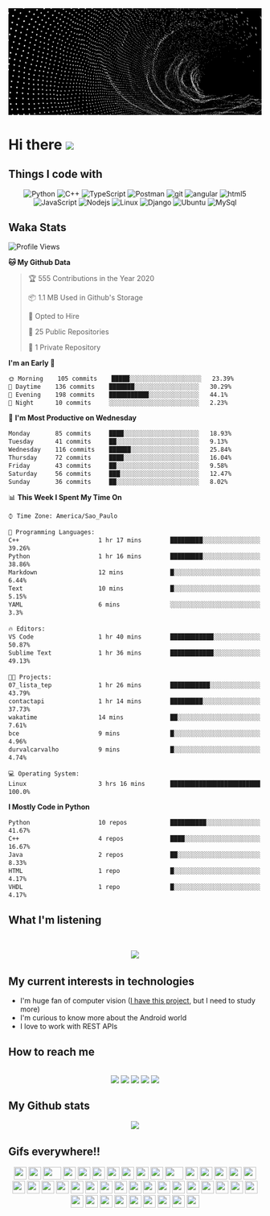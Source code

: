<div align='center'><img src='nice.gif'></div>

<!--
<p align="center">
  <img 
    src="https://komarev.com/ghpvc/?username=durvalcarvalho" 
    alt="Durval Carvalho"
  />
</p>
-->

# Hi there <img src="https://media.giphy.com/media/hvRJCLFzcasrR4ia7z/giphy.gif" width="25px">

## Things I code with
<p align='center'>
  <img alt="Python" src="https://img.shields.io/badge/-Python-007ACC?style=flat-square&logo=Python&logoColor=white" />
  <img alt="C++" src="https://img.shields.io/badge/-C%2b%2b-007ACC?style=flat-square&logo=c%2b%2b&logoColor=white" />
  <img alt="TypeScript" src="https://img.shields.io/badge/-TypeScript-007ACC?style=flat-square&logo=typescript&logoColor=white" />
  <img alt="Postman" src="https://img.shields.io/badge/-Postman-orange?style=flat-square&logo=postman&logoColor=white" />
  <img alt="git" src="https://img.shields.io/badge/-Git-F05032?style=flat-square&logo=git&logoColor=white" />
  <img alt="angular" src="https://img.shields.io/badge/-Angular-DD0031?style=flat-square&logo=angular&logoColor=white" />
  <img alt="html5" src="https://img.shields.io/badge/-HTML5-E34F26?style=flat-square&logo=html5&logoColor=white" />
  <img alt="JavaScript" src="https://img.shields.io/badge/-JavaScript-F7B93E?style=flat-square&logo=JavaScript&logoColor=white" />
  <img alt="Nodejs" src="https://img.shields.io/badge/-Nodejs-43853d?style=flat-square&logo=Node.js&logoColor=white" />
  <img alt="Linux" src="https://img.shields.io/badge/-Linux-fff?&logo=linux&logoColor=000" />
  <img alt="Django" src="https://img.shields.io/badge/-django-fff?&logo=django&logoColor=green" />
  <img alt="Ubuntu" src="https://img.shields.io/badge/-ubuntu-fff?&logo=ubuntu&logoColor=orange" />
  <img alt="MySql" src="https://img.shields.io/badge/-MySQL-fff?&logo=mysql&logoColor=orange" />
</p>

## Waka Stats

<!--START_SECTION:waka-->
![Profile Views](http://img.shields.io/badge/Profile%20Views-80-blue)

**🐱 My Github Data** 

> 🏆 555 Contributions in the Year 2020
 > 
> 📦 1.1 MB Used in Github's Storage 
 > 
> 💼 Opted to Hire
 > 
> 📜 25 Public Repositories
 > 
> 🔑 1 Private Repository 
 > 
**I'm an Early 🐤** 

```text
🌞 Morning    105 commits    █████░░░░░░░░░░░░░░░░░░░░   23.39% 
🌆 Daytime    136 commits    ███████░░░░░░░░░░░░░░░░░░   30.29% 
🌃 Evening    198 commits    ███████████░░░░░░░░░░░░░░   44.1% 
🌙 Night      10 commits     ░░░░░░░░░░░░░░░░░░░░░░░░░   2.23%

```
📅 **I'm Most Productive on Wednesday** 

```text
Monday       85 commits     ████░░░░░░░░░░░░░░░░░░░░░   18.93% 
Tuesday      41 commits     ██░░░░░░░░░░░░░░░░░░░░░░░   9.13% 
Wednesday    116 commits    ██████░░░░░░░░░░░░░░░░░░░   25.84% 
Thursday     72 commits     ████░░░░░░░░░░░░░░░░░░░░░   16.04% 
Friday       43 commits     ██░░░░░░░░░░░░░░░░░░░░░░░   9.58% 
Saturday     56 commits     ███░░░░░░░░░░░░░░░░░░░░░░   12.47% 
Sunday       36 commits     ██░░░░░░░░░░░░░░░░░░░░░░░   8.02%

```


📊 **This Week I Spent My Time On** 

```text
⌚︎ Time Zone: America/Sao_Paulo

💬 Programming Languages: 
C++                      1 hr 17 mins        █████████░░░░░░░░░░░░░░░░   39.26% 
Python                   1 hr 16 mins        █████████░░░░░░░░░░░░░░░░   38.86% 
Markdown                 12 mins             █░░░░░░░░░░░░░░░░░░░░░░░░   6.44% 
Text                     10 mins             █░░░░░░░░░░░░░░░░░░░░░░░░   5.15% 
YAML                     6 mins              ░░░░░░░░░░░░░░░░░░░░░░░░░   3.3%

🔥 Editors: 
VS Code                  1 hr 40 mins        ████████████░░░░░░░░░░░░░   50.87% 
Sublime Text             1 hr 36 mins        ████████████░░░░░░░░░░░░░   49.13%

🐱‍💻 Projects: 
07_lista_tep             1 hr 26 mins        ███████████░░░░░░░░░░░░░░   43.79% 
contactapi               1 hr 14 mins        █████████░░░░░░░░░░░░░░░░   37.73% 
wakatime                 14 mins             ██░░░░░░░░░░░░░░░░░░░░░░░   7.61% 
bce                      9 mins              █░░░░░░░░░░░░░░░░░░░░░░░░   4.96% 
durvalcarvalho           9 mins              █░░░░░░░░░░░░░░░░░░░░░░░░   4.74%

💻 Operating System: 
Linux                    3 hrs 16 mins       █████████████████████████   100.0%

```

**I Mostly Code in Python** 

```text
Python                   10 repos            ██████████░░░░░░░░░░░░░░░   41.67% 
C++                      4 repos             ████░░░░░░░░░░░░░░░░░░░░░   16.67% 
Java                     2 repos             ██░░░░░░░░░░░░░░░░░░░░░░░   8.33% 
HTML                     1 repo              █░░░░░░░░░░░░░░░░░░░░░░░░   4.17% 
VHDL                     1 repo              █░░░░░░░░░░░░░░░░░░░░░░░░   4.17%

```



<!--END_SECTION:waka-->

## What I'm listening

<br>
<p align='center'>
  <img src='https://spotify-github-profile.vercel.app/api/view?uid=12150218960&cover_image=true'>
<p>

## My current interests in technologies

- I'm huge fan of computer vision ([I have this project](https://github.com/durvalcarvalho/contador_moedas), but I need to study more)
- I'm curious to know more about the Android world
- I love to work with REST APIs

## How to reach me
<br>
<div align='center'>
  <a target='_blank' src='https://twitter.com/durvaall'><img src='https://img.shields.io/badge/-@durvaall-blue?style=flat-square&logo=twitter&logoColor=white'></a>
  <a target='_blank' src='https://www.linkedin.com/in/durvalcsouza/'><img src='https://img.shields.io/badge/-Linkedin-blue?style=flat-square&logo=Linkedin&logoColor=white'></a>
  <a target='_blank' src='mailto:dudurval2@gmail.com'><img src='https://img.shields.io/badge/-dudurval2@gmail.com-c14438?style=flat-square&logo=Gmail&logoColor=white'></a>
  <a target='_blank' src='https://www.linkedin.com/in/durvalcsouza/'><img src='https://img.shields.io/badge/-telegram-blue?style=flat-square&logo=Telegram&logoColor=white'></a>
  <a target='_blank' src='https://open.spotify.com/user/12150218960'><img src='https://img.shields.io/badge/-Spotify-green?style=flat-square&logo=Spotify&logoColor=white'></a>
</div>

## My Github stats

<p align="center">
  <img src='https://github-readme-stats.vercel.app/api?username=durvalcarvalho&show_icons=true&theme=tokyonight'>
</p>


## Gifs everywhere!!
<p align="center">
    <img src="https://cultofthepartyparrot.com/parrots/hd/githubparrot.gif" width="25" height="25"/>
    <img src="https://cultofthepartyparrot.com/flags/hd/iranparrot.gif" width="25" height="25"/>
    <img src="https://cultofthepartyparrot.com/parrots/asyncparrot.gif" width="36" height="25"/>
    <img src="https://cultofthepartyparrot.com/parrots/exceptionallyfastparrot.gif" width="25" height="25"/>
    <img src="https://cultofthepartyparrot.com/parrots/hd/60fpsparrot.gif" width="25" height="25"/>
    <img src="https://cultofthepartyparrot.com/parrots/hd/jumpingparrot.gif" width="25" height="25"/>
    <img src="https://cultofthepartyparrot.com/parrots/hd/opensourceparrot.gif" width="25" height="25"/>
    <img src="https://cultofthepartyparrot.com/parrots/hd/dealwithitnowparrot.gif" width="25" height="25"/>
    <img src="https://cultofthepartyparrot.com/parrots/hd/hypnoparrotlight.gif" width="25" height="25"/>
    <img src="https://cultofthepartyparrot.com/parrots/databaseparrot.gif" width="25" height="25"/>
    <img src="https://cultofthepartyparrot.com/parrots/fixparrot.gif" width="36" height="25"/>
    <img src="https://cultofthepartyparrot.com/parrots/hd/laptop_parrot.gif" width="25" height="25"/>
    <img src="https://cultofthepartyparrot.com/parrots/hd/spinningparrot.gif" width="25" height="25"/>
    <img src="https://cultofthepartyparrot.com/parrots/hd/levitationparrot.gif" width="25" height="25"/>
    <img src="https://cultofthepartyparrot.com/parrots/hd/meldparrot.gif" width="25" height="25"/>
    <img src="https://cultofthepartyparrot.com/parrots/slomoparrot.gif" width="25" height="25"/>
    <img src="https://cultofthepartyparrot.com/parrots/hd/moonwalkingparrot.gif" width="25" height="25"/>
    <img src="https://cultofthepartyparrot.com/parrots/hd/stableparrot.gif" width="25" height="25"/>
    <img src="https://cultofthepartyparrot.com/parrots/hd/scienceparrot.gif" width="25" height="25"/>
    <img src="https://cultofthepartyparrot.com/parrots/hd/pirateparrot.gif" width="25" height="25"/>
    <img src="https://cultofthepartyparrot.com/parrots/hd/footballparrot.gif" width="25" height="25"/>
    <img src="https://cultofthepartyparrot.com/parrots/hd/illuminatiparrot.gif" width="25" height="25"/>
    <img src="https://cultofthepartyparrot.com/parrots/hd/hypnoparrotdark.gif" width="25" height="25"/>
    <img src="https://cultofthepartyparrot.com/parrots/hd/mustacheparrot.gif" width="25" height="25"/>
    <img src="https://emojis.slackmojis.com/emojis/images/1578512858/7452/danceydoge.gif?1578512858" width="25" height="25"/> 
    <img src="https://emojis.slackmojis.com/emojis/images/1531849353/4244/blob-octopus.gif?1531849353" width="25" height="25"/> 
    <img src="https://emojis.slackmojis.com/emojis/images/1460579133/354/doom_look.gif" width="25" height="25"/>
    <img src="https://emojis.slackmojis.com/emojis/images/1598364417/10264/partykeanu.gif" width="25" height="25"/> 
    <img src="https://emojis.slackmojis.com/emojis/images/1450319445/43/mario.gif" width="25" height="25"/> 
    <img src="https://emojis.slackmojis.com/emojis/images/1450372448/149/sonic.gif" width="25" height="25"/> 
    <img src="https://emojis.slackmojis.com/emojis/images/1471045836/777/bug.gif" width="25" height="25"/> 
    <img src="https://emojis.slackmojis.com/emojis/images/1471045839/793/computerrage.gif" width="25" height="25"/> 
    <img src="https://emojis.slackmojis.com/emojis/images/1471045863/884/ninja.gif" width="25" height="25"/> 
    <img src="https://emojis.slackmojis.com/emojis/images/1500426137/2648/allo-tongue.gif" width="25" height="25"/> 
    <img src="https://emojis.slackmojis.com/emojis/images/1450458551/184/nyancat_big.gif" width="25" height="25"/> 
    <img src="https://emojis.slackmojis.com/emojis/images/1487860751/1784/sickred-mario.gif" width="25" height="25"/> 
    <img src="https://emojis.slackmojis.com/emojis/images/1487860517/1783/sickyellow-mario.gif" width="25" height="25"/> 
    <img src="https://emojis.slackmojis.com/emojis/images/1487860475/1782/sickblue-mario.gif" width="25" height="25"/> 
    <img src="https://emojis.slackmojis.com/emojis/images/1450785773/250/mega.gif" width="25" height="25"/> 
    <img src="https://emojis.slackmojis.com/emojis/images/1450319445/45/goomba.gif" width="25" height="25"/> 
    <img src="https://emojis.slackmojis.com/emojis/images/1490884029/1971/coin.gif" width="25" height="25"/> 
    <img src="https://emojis.slackmojis.com/emojis/images/1460579188/357/doom_lost_soul.gif" width="25" height="25"/> 
</p>

